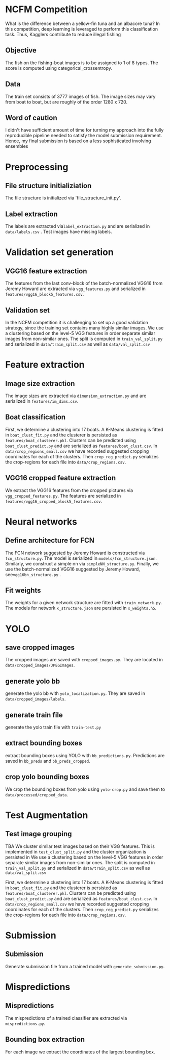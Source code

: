 NCFM Competition
================

What is the difference between a yellow-fin tuna and an albacore tuna? In this competition, deep learning is leveraged to perform this classification task. Thus, Kagglers contribute to reduce illegal fishing

Objective
--
The fish on the fishing-boat images is to be assigned to 1 of 8 types. The score is computed using categorical_crossentropy.

Data
--
The train set consists of 3777 images of fish. The image sizes may vary from boat to boat, but are roughly of the order 1280 x 720. 

Word of caution
--
I didn't have sufficient amount of time for turning my approach into the fully reproducible pipeline needed to satisfy the model submission requirement. Hence, my final submission is based on a less sophisticated involving ensembles 

Preprocessing 
================================================================

File structure initializiation
-
The file structure is initialized via `file_structure_init.py'.

Label extraction
-
The labels are extracted via`label_extraction.py` and are serialized in `data/labels.csv` . Test images have missing labels.


Validation set generation
================================================================

VGG16 feature extraction
-
The features from the last conv-block of the batch-normalized VGG16 from Jeremy Howard are extracted via `vgg_features.py` and serialized in `features/vgg16_block5_features.csv`.


Validation set
-
In the NCFM competition it is challenging to set up a good validation strategy, since the training set contains many highly similar images. We use a clustering based on the level-5 VGG features in order separate similar images from non-similar ones. The split is computed in `train_val_split.py` and serialized in `data/train_split.csv` as well as `data/val_split.csv`

Feature extraction
===============================================================

Image size extraction
-
The image sizes are extracted via `dimension_extraction.py` and are serialized in `features/im_dims.csv`.


Boat classification
-
First, we determine a clustering into 17 boats. A K-Means clustering is fitted in `boat_clust_fit.py` and the clusterer is persisted as `features/boat_clusterer.pkl`. Clusters can be predicted using `boat_clust_predict.py` and are serialized as `features/boat_clust.csv`. In `data/crop_regions_small.csv` we have recorded suggested cropping coordinates for each of the clusters. Then `crop_reg_predict.py` serializes the crop-regions for each file into `data/crop_regions.csv`.


VGG16 cropped feature extraction
-
We extract the VGG16 features from the cropped pictures via `vgg_cropped_features.py`. The features are serialized in `features/vgg16_cropped_block5_features.csv`.




Neural networks 
===============================================================

Define architecture for FCN
-
The FCN network suggested by Jeremy Howard is constructed via `fcn_structure.py`. The model is serialized in `models/fcn_structure.json`. Similarly, we construct a simple nn via `simpleNN_structure.py`. Finally, we use the batch-normalized VGG16 suggested by Jeremy Howard, see`vgg16bn_structure.py` .


Fit weights
-
The weights for a given network structure are fitted with `train_network.py`. The models for network `x_structure.json` are persisted in `x_weights.h5`.


YOLO
===============================================================

save cropped images
-
The cropped images are saved with `cropped_images.py`. They are located in `data/cropped_images/JPEGImages`.


generate yolo bb
-
generate the yolo bb with `yolo_localization.py`. They are saved in `data/cropped_images/labels`.


generate train file
-
generate the yolo train file with `train-test.py`


extract bounding boxes
-
extract bounding boxes using YOLO with `bb_predictions.py`. Predictions are saved in `bb_preds` and `bb_preds_cropped`.


crop yolo bounding boxes
-
We crop the bounding boxes from yolo using `yolo-crop.py` and save them to `data/processed/cropped_data`.



Test Augmentation
===============================================================


Test image grouping
-
TBA
We cluster similar test images based on their VGG features. This is implemented in `test_clust_split.py` and the cluster organization is persisted in 
We use a clustering based on the level-5 VGG features in order separate similar images from non-similar ones. The split is computed in `train_val_split.py` and serialized in `data/train_split.csv` as well as `data/val_split.csv`

First, we determine a clustering into 17 boats. A K-Means clustering is fitted in `boat_clust_fit.py` and the clusterer is persisted as `features/boat_clusterer.pkl`. Clusters can be predicted using `boat_clust_predict.py` and are serialized as `features/boat_clust.csv`. In `data/crop_regions_small.csv` we have recorded suggested cropping coordinates for each of the clusters. Then `crop_reg_predict.py` serializes the crop-regions for each file into `data/crop_regions.csv`.





Submission 
================================================================
Submission 
-
Generate submission file from a trained model with `generate_submission.py`.


Mispredictions 
================================================================
Mispredictions 
-
The mispredictions of a trained classifier are extracted via `mispredictions.py`.



Bounding box extraction
-
For each image we extract the coordinates of the largest bounding box. 


